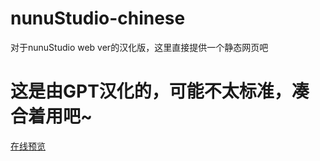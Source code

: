 # nunuStudio-chinese
对于nunuStudio web ver的汉化版，这里直接提供一个静态网页吧
# 这是由GPT汉化的，可能不太标准，凑合着用吧~
[在线预览](https://3d-dev.cloudwl.com/)
